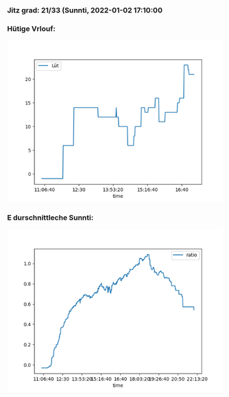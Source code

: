 ### Jitz grad: 21/33 (Sunnti, 2022-01-02 17:10:00

### Hütige Vrlouf:
![Graph](Today.png)

### E durschnittleche Sunnti:
![Graph](Sunnti.png)
